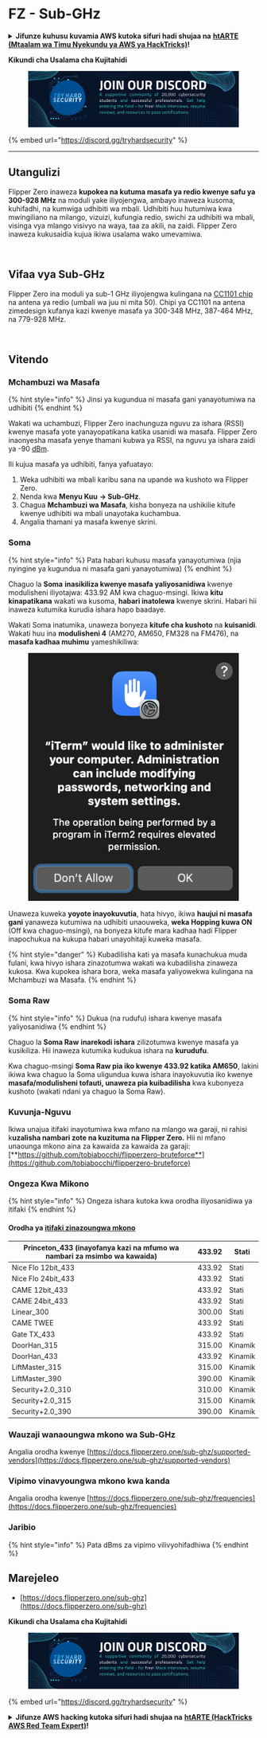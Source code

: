 # FZ - Sub-GHz

<details>

<summary><strong>Jifunze kuhusu kuvamia AWS kutoka sifuri hadi shujaa na</strong> <a href="https://training.hacktricks.xyz/courses/arte"><strong>htARTE (Mtaalam wa Timu Nyekundu ya AWS ya HackTricks)</strong></a><strong>!</strong></summary>

Njia nyingine za kusaidia HackTricks:

* Ikiwa unataka kuona **kampuni yako ikitangazwa kwenye HackTricks** au **kupakua HackTricks kwa PDF** Angalia [**MIPANGO YA USAJILI**](https://github.com/sponsors/carlospolop)!
* Pata [**bidhaa rasmi za PEASS & HackTricks**](https://peass.creator-spring.com)
* Gundua [**Familia ya PEASS**](https://opensea.io/collection/the-peass-family), mkusanyiko wetu wa [**NFTs**](https://opensea.io/collection/the-peass-family) ya kipekee
* **Jiunge na** 💬 [**Kikundi cha Discord**](https://discord.gg/hRep4RUj7f) au kikundi cha [**telegram**](https://t.me/peass) au **tufuate** kwenye **Twitter** 🐦 [**@carlospolopm**](https://twitter.com/hacktricks\_live)**.**
* **Shiriki mbinu zako za kuvamia kwa kuwasilisha PRs kwa** [**HackTricks**](https://github.com/carlospolop/hacktricks) na [**HackTricks Cloud**](https://github.com/carlospolop/hacktricks-cloud) repos za github.

</details>

**Kikundi cha Usalama cha Kujitahidi**

<figure><img src="/.gitbook/assets/telegram-cloud-document-1-5159108904864449420.jpg" alt=""><figcaption></figcaption></figure>

{% embed url="https://discord.gg/tryhardsecurity" %}

***

## Utangulizi <a href="#kfpn7" id="kfpn7"></a>

Flipper Zero inaweza **kupokea na kutuma masafa ya redio kwenye safu ya 300-928 MHz** na moduli yake iliyojengwa, ambayo inaweza kusoma, kuhifadhi, na kumwiga udhibiti wa mbali. Udhibiti huu hutumiwa kwa mwingiliano na milango, vizuizi, kufungia redio, swichi za udhibiti wa mbali, visinga vya mlango visivyo na waya, taa za akili, na zaidi. Flipper Zero inaweza kukusaidia kujua ikiwa usalama wako umevamiwa.

<figure><img src="../../../.gitbook/assets/image (3) (2) (1).png" alt=""><figcaption></figcaption></figure>

## Vifaa vya Sub-GHz <a href="#kfpn7" id="kfpn7"></a>

Flipper Zero ina moduli ya sub-1 GHz iliyojengwa kulingana na [﻿](https://www.st.com/en/nfc/st25r3916.html#overview)﻿[CC1101 chip](https://www.ti.com/lit/ds/symlink/cc1101.pdf) na antena ya redio (umbali wa juu ni mita 50). Chipi ya CC1101 na antena zimedesign kufanya kazi kwenye masafa ya 300-348 MHz, 387-464 MHz, na 779-928 MHz.

<figure><img src="../../../.gitbook/assets/image (1) (8) (1).png" alt=""><figcaption></figcaption></figure>

## Vitendo

### Mchambuzi wa Masafa

{% hint style="info" %}
Jinsi ya kugundua ni masafa gani yanayotumiwa na udhibiti
{% endhint %}

Wakati wa uchambuzi, Flipper Zero inachunguza nguvu za ishara (RSSI) kwenye masafa yote yanayopatikana katika usanidi wa masafa. Flipper Zero inaonyesha masafa yenye thamani kubwa ya RSSI, na nguvu ya ishara zaidi ya -90 [dBm](https://en.wikipedia.org/wiki/DBm).

Ili kujua masafa ya udhibiti, fanya yafuatayo:

1. Weka udhibiti wa mbali karibu sana na upande wa kushoto wa Flipper Zero.
2. Nenda kwa **Menyu Kuu** **→ Sub-GHz**.
3. Chagua **Mchambuzi wa Masafa**, kisha bonyeza na ushikilie kitufe kwenye udhibiti wa mbali unayotaka kuchambua.
4. Angalia thamani ya masafa kwenye skrini.

### Soma

{% hint style="info" %}
Pata habari kuhusu masafa yanayotumiwa (njia nyingine ya kugundua ni masafa gani yanayotumiwa)
{% endhint %}

Chaguo la **Soma** **inasikiliza kwenye masafa yaliyosanidiwa** kwenye modulisheni iliyotajwa: 433.92 AM kwa chaguo-msingi. Ikiwa **kitu kinapatikana** wakati wa kusoma, **habari inatolewa** kwenye skrini. Habari hii inaweza kutumika kurudia ishara hapo baadaye.

Wakati Soma inatumika, unaweza bonyeza **kitufe cha kushoto** na **kuisanidi**.\
Wakati huu ina **modulisheni 4** (AM270, AM650, FM328 na FM476), na **masafa kadhaa muhimu** yameshikiliwa:

<figure><img src="../../../.gitbook/assets/image (28).png" alt=""><figcaption></figcaption></figure>

Unaweza kuweka **yoyote inayokuvutia**, hata hivyo, ikiwa **haujui ni masafa gani** yanaweza kutumiwa na udhibiti unaouweka, **weka Hopping kuwa ON** (Off kwa chaguo-msingi), na bonyeza kitufe mara kadhaa hadi Flipper inapochukua na kukupa habari unayohitaji kuweka masafa.

{% hint style="danger" %}
Kubadilisha kati ya masafa kunachukua muda fulani, kwa hivyo ishara zinazotumwa wakati wa kubadilisha zinaweza kukosa. Kwa kupokea ishara bora, weka masafa yaliyowekwa kulingana na Mchambuzi wa Masafa.
{% endhint %}

### **Soma Raw**

{% hint style="info" %}
Dukua (na rudufu) ishara kwenye masafa yaliyosanidiwa
{% endhint %}

Chaguo la **Soma Raw** **inarekodi ishara** zilizotumwa kwenye masafa ya kusikiliza. Hii inaweza kutumika kudukua ishara na **kurudufu**.

Kwa chaguo-msingi **Soma Raw pia iko kwenye 433.92 katika AM650**, lakini ikiwa kwa chaguo la Soma uligundua kuwa ishara inayokuvutia iko kwenye **masafa/modulisheni tofauti, unaweza pia kuibadilisha** kwa kubonyeza kushoto (wakati ndani ya chaguo la Soma Raw).

### Kuvunja-Nguvu

Ikiwa unajua itifaki inayotumiwa kwa mfano na mlango wa garaji, ni rahisi k**uzalisha nambari zote na kuzituma na Flipper Zero.** Hii ni mfano unaounga mkono aina za kawaida za kawaida za garaji: [**https://github.com/tobiabocchi/flipperzero-bruteforce**](https://github.com/tobiabocchi/flipperzero-bruteforce)

### Ongeza Kwa Mikono

{% hint style="info" %}
Ongeza ishara kutoka kwa orodha iliyosanidiwa ya itifaki
{% endhint %}

#### Orodha ya [itifaki zinazoungwa mkono](https://docs.flipperzero.one/sub-ghz/add-new-remote) <a href="#id-3iglu" id="id-3iglu"></a>

| Princeton\_433 (inayofanya kazi na mfumo wa nambari za msimbo wa kawaida) | 433.92 | Stati  |
| --------------------------------------------------------------- | ------ | ------- |
| Nice Flo 12bit\_433                                             | 433.92 | Stati  |
| Nice Flo 24bit\_433                                             | 433.92 | Stati  |
| CAME 12bit\_433                                                 | 433.92 | Stati  |
| CAME 24bit\_433                                                 | 433.92 | Stati  |
| Linear\_300                                                     | 300.00 | Stati  |
| CAME TWEE                                                       | 433.92 | Stati  |
| Gate TX\_433                                                    | 433.92 | Stati  |
| DoorHan\_315                                                    | 315.00 | Kinamik  |
| DoorHan\_433                                                    | 433.92 | Kinamik  |
| LiftMaster\_315                                                 | 315.00 | Kinamik  |
| LiftMaster\_390                                                 | 390.00 | Kinamik  |
| Security+2.0\_310                                               | 310.00 | Kinamik  |
| Security+2.0\_315                                               | 315.00 | Kinamik  |
| Security+2.0\_390                                               | 390.00 | Kinamik  |
### Wauzaji wanaoungwa mkono wa Sub-GHz

Angalia orodha kwenye [https://docs.flipperzero.one/sub-ghz/supported-vendors](https://docs.flipperzero.one/sub-ghz/supported-vendors)

### Vipimo vinavyoungwa mkono kwa kanda

Angalia orodha kwenye [https://docs.flipperzero.one/sub-ghz/frequencies](https://docs.flipperzero.one/sub-ghz/frequencies)

### Jaribio

{% hint style="info" %}
Pata dBms za vipimo vilivyohifadhiwa
{% endhint %}

## Marejeleo

* [https://docs.flipperzero.one/sub-ghz](https://docs.flipperzero.one/sub-ghz)

**Kikundi cha Usalama cha Kujitahidi**

<figure><img src="/.gitbook/assets/telegram-cloud-document-1-5159108904864449420.jpg" alt=""><figcaption></figcaption></figure>

{% embed url="https://discord.gg/tryhardsecurity" %}

<details>

<summary><strong>Jifunze AWS hacking kutoka sifuri hadi shujaa na</strong> <a href="https://training.hacktricks.xyz/courses/arte"><strong>htARTE (HackTricks AWS Red Team Expert)</strong></a><strong>!</strong></summary>

Njia nyingine za kusaidia HackTricks:

* Ikiwa unataka kuona **kampuni yako ikitangazwa kwenye HackTricks** au **kupakua HackTricks kwa PDF** Angalia [**MIPANGO YA KUJIUNGA**](https://github.com/sponsors/carlospolop)!
* Pata [**bidhaa rasmi za PEASS & HackTricks**](https://peass.creator-spring.com)
* Gundua [**Familia ya PEASS**](https://opensea.io/collection/the-peass-family), mkusanyiko wetu wa [**NFTs**](https://opensea.io/collection/the-peass-family) ya kipekee
* **Jiunge na** 💬 [**Kikundi cha Discord**](https://discord.gg/hRep4RUj7f) au kikundi cha [**telegram**](https://t.me/peass) au **tufuate** kwenye **Twitter** 🐦 [**@carlospolopm**](https://twitter.com/hacktricks\_live)**.**
* **Shiriki mbinu zako za kuhack kwa kuwasilisha PRs kwa** [**HackTricks**](https://github.com/carlospolop/hacktricks) na [**HackTricks Cloud**](https://github.com/carlospolop/hacktricks-cloud) github repos.

</details>
